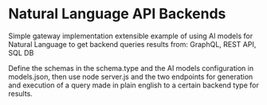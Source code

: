 # Natural Language API Backends

Simple gateway implementation extensible example of using AI models for Natural Language to get backend queries results from: GraphQL, REST API, SQL DB

Define the schemas in the schema.type and the AI models configuration in models.json, then use node server.js and the two endpoints for generation and execution of a query made in plain english to a certain backend type for results.
